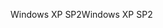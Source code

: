 <span data-ttu-id="9707c-101">Windows XP SP2</span><span class="sxs-lookup"><span data-stu-id="9707c-101">Windows XP SP2</span></span>